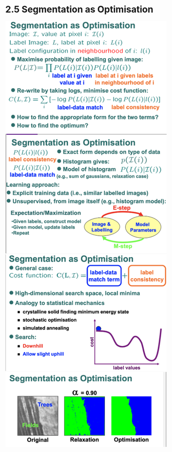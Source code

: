 # 2.5 Segmentation as Optimisation

![](2.5%20Segmentation%20as%20Optimisation/%E6%88%AA%E5%B1%8F2021-04-25%2016.22.17.png)
![](2.5%20Segmentation%20as%20Optimisation/%E6%88%AA%E5%B1%8F2021-04-25%2016.22.34.png)
![](2.5%20Segmentation%20as%20Optimisation/%E6%88%AA%E5%B1%8F2021-04-25%2016.22.42.png)
![](2.5%20Segmentation%20as%20Optimisation/%E6%88%AA%E5%B1%8F2021-04-25%2016.22.48.png)



